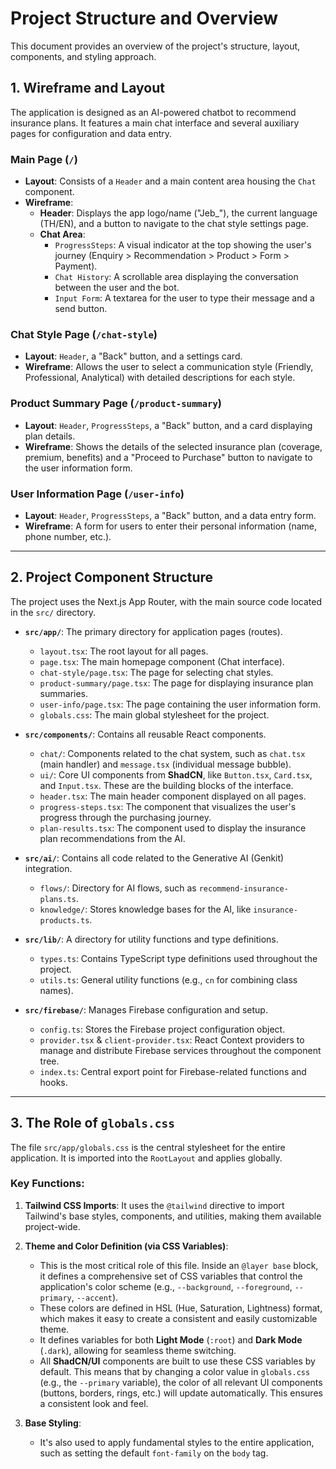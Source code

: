 # Project Structure and Overview

This document provides an overview of the project's structure, layout, components, and styling approach.

## 1. Wireframe and Layout

The application is designed as an AI-powered chatbot to recommend insurance plans. It features a main chat interface and several auxiliary pages for configuration and data entry.

### Main Page (`/`)

-   **Layout**: Consists of a `Header` and a main content area housing the `Chat` component.
-   **Wireframe**:
    -   **Header**: Displays the app logo/name ("Jeb_"), the current language (TH/EN), and a button to navigate to the chat style settings page.
    -   **Chat Area**:
        -   `ProgressSteps`: A visual indicator at the top showing the user's journey (Enquiry > Recommendation > Product > Form > Payment).
        -   `Chat History`: A scrollable area displaying the conversation between the user and the bot.
        -   `Input Form`: A textarea for the user to type their message and a send button.

### Chat Style Page (`/chat-style`)

-   **Layout**: `Header`, a "Back" button, and a settings card.
-   **Wireframe**: Allows the user to select a communication style (Friendly, Professional, Analytical) with detailed descriptions for each style.

### Product Summary Page (`/product-summary`)

-   **Layout**: `Header`, `ProgressSteps`, a "Back" button, and a card displaying plan details.
-   **Wireframe**: Shows the details of the selected insurance plan (coverage, premium, benefits) and a "Proceed to Purchase" button to navigate to the user information form.

### User Information Page (`/user-info`)

-   **Layout**: `Header`, `ProgressSteps`, a "Back" button, and a data entry form.
-   **Wireframe**: A form for users to enter their personal information (name, phone number, etc.).

---

## 2. Project Component Structure

The project uses the Next.js App Router, with the main source code located in the `src/` directory.

-   **`src/app/`**: The primary directory for application pages (routes).
    -   `layout.tsx`: The root layout for all pages.
    -   `page.tsx`: The main homepage component (Chat interface).
    -   `chat-style/page.tsx`: The page for selecting chat styles.
    -   `product-summary/page.tsx`: The page for displaying insurance plan summaries.
    -   `user-info/page.tsx`: The page containing the user information form.
    -   `globals.css`: The main global stylesheet for the project.

-   **`src/components/`**: Contains all reusable React components.
    -   `chat/`: Components related to the chat system, such as `chat.tsx` (main handler) and `message.tsx` (individual message bubble).
    -   `ui/`: Core UI components from **ShadCN**, like `Button.tsx`, `Card.tsx`, and `Input.tsx`. These are the building blocks of the interface.
    -   `header.tsx`: The main header component displayed on all pages.
    -   `progress-steps.tsx`: The component that visualizes the user's progress through the purchasing journey.
    -   `plan-results.tsx`: The component used to display the insurance plan recommendations from the AI.

-   **`src/ai/`**: Contains all code related to the Generative AI (Genkit) integration.
    -   `flows/`: Directory for AI flows, such as `recommend-insurance-plans.ts`.
    -   `knowledge/`: Stores knowledge bases for the AI, like `insurance-products.ts`.

-   **`src/lib/`**: A directory for utility functions and type definitions.
    -   `types.ts`: Contains TypeScript type definitions used throughout the project.
    -   `utils.ts`: General utility functions (e.g., `cn` for combining class names).

-   **`src/firebase/`**: Manages Firebase configuration and setup.
    -   `config.ts`: Stores the Firebase project configuration object.
    -   `provider.tsx` & `client-provider.tsx`: React Context providers to manage and distribute Firebase services throughout the component tree.
    -   `index.ts`: Central export point for Firebase-related functions and hooks.

---

## 3. The Role of `globals.css`

The file `src/app/globals.css` is the central stylesheet for the entire application. It is imported into the `RootLayout` and applies globally.

### Key Functions:

1.  **Tailwind CSS Imports**: It uses the `@tailwind` directive to import Tailwind's base styles, components, and utilities, making them available project-wide.

2.  **Theme and Color Definition (via CSS Variables)**:
    -   This is the most critical role of this file. Inside an `@layer base` block, it defines a comprehensive set of CSS variables that control the application's color scheme (e.g., `--background`, `--foreground`, `--primary`, `--accent`).
    -   These colors are defined in HSL (Hue, Saturation, Lightness) format, which makes it easy to create a consistent and easily customizable theme.
    -   It defines variables for both **Light Mode** (`:root`) and **Dark Mode** (`.dark`), allowing for seamless theme switching.
    -   All **ShadCN/UI** components are built to use these CSS variables by default. This means that by changing a color value in `globals.css` (e.g., the `--primary` variable), the color of all relevant UI components (buttons, borders, rings, etc.) will update automatically. This ensures a consistent look and feel.

3.  **Base Styling**:
    -   It's also used to apply fundamental styles to the entire application, such as setting the default `font-family` on the `body` tag.
